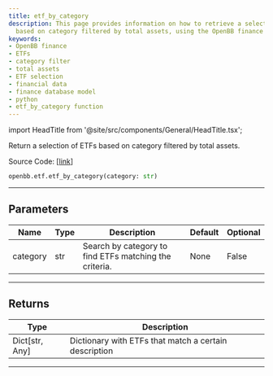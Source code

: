 ```yaml
---
title: etf_by_category
description: This page provides information on how to retrieve a selection of ETFs
  based on category filtered by total assets, using the OpenBB finance platform.
keywords:
- OpenBB finance
- ETFs
- category filter
- total assets
- ETF selection
- financial data
- finance database model
- python
- etf_by_category function
---
```


import HeadTitle from '@site/src/components/General/HeadTitle.tsx';

<HeadTitle title="etf.etf_by_category - Reference | OpenBB SDK Docs" />

Return a selection of ETFs based on category filtered by total assets.

Source Code: [[link](https://github.com/OpenBB-finance/OpenBBTerminal/tree/main/openbb_terminal/etf/financedatabase_model.py#L56)]

```python
openbb.etf.etf_by_category(category: str)
```

---

## Parameters

| Name | Type | Description | Default | Optional |
| ---- | ---- | ----------- | ------- | -------- |
| category | str | Search by category to find ETFs matching the criteria. | None | False |


---

## Returns

| Type | Description |
| ---- | ----------- |
| Dict[str, Any] | Dictionary with ETFs that match a certain description |
---
